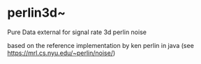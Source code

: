 # perlin3d~
Pure Data external for signal rate 3d perlin noise

based on the reference implementation by ken perlin in java (see https://mrl.cs.nyu.edu/~perlin/noise/)
